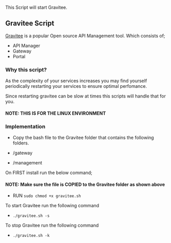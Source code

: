 This Script will start Gravitee. 
## Gravitee Script
[Gravitee](https://www.gravitee.io/products/api-management) is a popular Open source API Management tool. Which consists of;

- API Manager
- Gateway
- Portal

### Why this script?
As the complexity of your services increases you may find yourself periodically restarting your services to ensure optimal perfomance.

Since restarting gravitee can be slow at times this scripts will handle that for you.

#### NOTE: THIS IS FOR THE LINUX ENVIRONMENT

### Implementation

- Copy the bash file to the Gravitee folder that contains the following folders.

- /gateway
- /management

On FIRST install run the below command;
#### NOTE:  Make sure the file is COPIED to the Gravitee folder as shown above

- RUN `sudo chmod +x gravitee.sh`

To start Gravitee run the following command

- `./gravitee.sh -s` 

To stop Gravitee run the following command

- `./gravitee.sh -k`